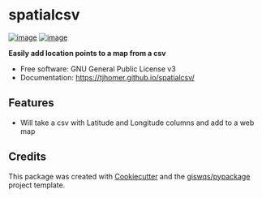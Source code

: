 # spatialcsv


[![image](https://img.shields.io/pypi/v/spatialcsv.svg)](https://pypi.python.org/pypi/spatialcsv)
[![image](https://img.shields.io/conda/vn/conda-forge/spatialcsv.svg)](https://anaconda.org/conda-forge/spatialcsv)


**Easily add location points to a map from a csv**


-   Free software: GNU General Public License v3
-   Documentation: https://tjhomer.github.io/spatialcsv/
    

## Features

-   Will take a csv with Latitude and Longitude columns and add to a web map

## Credits

This package was created with [Cookiecutter](https://github.com/cookiecutter/cookiecutter) and the [giswqs/pypackage](https://github.com/giswqs/pypackage) project template.

